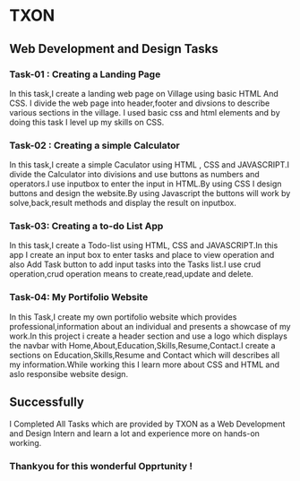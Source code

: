 # TXON
## Web Development and Design Tasks

### Task-01 : Creating a Landing Page
In this task,I create a landing web page on Village using basic HTML  And  CSS.  I divide  the web page into header,footer and divsions to describe various sections in the village.  I used basic css and html elements and by doing this task I level up my skills on CSS.

### Task-02 : Creating a simple Calculator
In this task,I create a simple Caculator using  HTML , CSS and JAVASCRIPT.I divide the Calculator into divisions and use buttons as numbers and operators.I use inputbox to enter the input in HTML.By using CSS I design buttons and design the website.By using Javascript the buttons will work by solve,back,result methods and display the result on inputbox. 

### Task-03: Creating a to-do List App
In this task,I create a Todo-list using HTML, CSS and JAVASCRIPT.In this app I create an input box to enter tasks and place to view operation and also  Add Task button to add input tasks into the Tasks list.I use crud operation,crud operation means to create,read,update and delete.

### Task-04: My Portifolio Website
In this Task,I create my own portifolio website which provides professional,information about an individual and presents a showcase of my work.In this project i create a header section and use a logo which displays the navbar with Home,About,Education,Skills,Resume,Contact.I create a sections on Education,Skills,Resume and Contact which will describes all my information.While working this I learn more about CSS and HTML and aslo responsibe website design.


## Successfully
 I Completed All Tasks which are provided by TXON as a Web Development and Design Intern and learn a lot and experience more on hands-on working.
 ### Thankyou for this wonderful Opprtunity !
